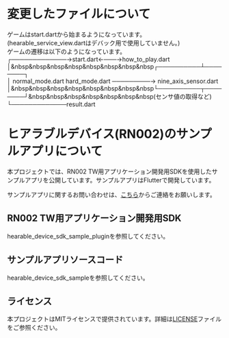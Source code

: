 # 変更したファイルについて
ゲームはstart.dartから始まるようになっています。  
(hearable_service_view.dartはデバック用で使用していません。)  
ゲームの遷移は以下のようになっています。  
 ┌─────────────→start.dart←───→how_to_play.dart  
 │&nbsp&nbsp&nbsp&nbsp&nbsp&nbsp&nbsp&nbsp┌──────────┴────────┐  
 │ normal_mode.dart     hard_mode.dart  ─────────→ nine_axis_sensor.dart  
 │&nbsp&nbsp&nbsp&nbsp&nbsp&nbsp&nbsp&nbsp└──────────┬────────┘&nbsp&nbsp&nbsp&nbsp&nbsp&nbsp&nbsp(センサ値の取得など)  
 └─────────────result.dart  

# ヒアラブルデバイス(RN002)のサンプルアプリについて
本プロジェクトでは、RN002 TW用アプリケーション開発用SDKを使用したサンプルアプリを公開しています。サンプルアプリはFlutterで開発しています。

サンプルアプリに関するお問い合わせは、[こちら](https://github.com/HearableDev/Hearable/issues)からご連絡をお願いします。

## RN002 TW用アプリケーション開発用SDK
hearable_device_sdk_sample_pluginを参照してください。

## サンプルアプリソースコード
hearable_device_sdk_sampleを参照してください。

## ライセンス
本プロジェクトはMITライセンスで提供されています。詳細は[LICENSE](LICENSE)ファイルをご参照ください。
